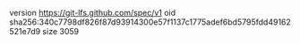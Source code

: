 version https://git-lfs.github.com/spec/v1
oid sha256:340c7798df826f87d93914300e57f1137c1775adef6bd5795fdd49162521e7d9
size 3059
